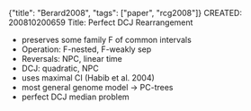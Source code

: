 {"title": "Berard2008", "tags": ["paper", "rcg2008"]}
CREATED: 200810200659
Title: Perfect DCJ Rearrangement
 * preserves some family F of common intervals
 * Operation: F-nested, F-weakly sep
 * Reversals: NPC, linear time
 * DCJ: quadratic, NPC
 * uses maximal CI (Habib et al. 2004)
 * most general genome model -> PC-trees
 * perfect DCJ median problem
